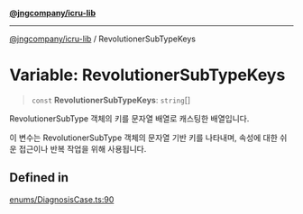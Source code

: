 [**@jngcompany/icru-lib**](../README.md)

***

[@jngcompany/icru-lib](../globals.md) / RevolutionerSubTypeKeys

# Variable: RevolutionerSubTypeKeys

> `const` **RevolutionerSubTypeKeys**: `string`[]

RevolutionerSubType 객체의 키를 문자열 배열로 캐스팅한 배열입니다.

이 변수는 RevolutionerSubType 객체의 문자열 기반 키를 나타내며,
속성에 대한 쉬운 접근이나 반복 작업을 위해 사용됩니다.

## Defined in

[enums/DiagnosisCase.ts:90](https://github.com/jngcompany/icru-lib/blob/463893065235bd00666c18bdf483558e3b5f75c6/src/enums/DiagnosisCase.ts#L90)
